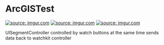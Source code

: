 # ArcGISTest
<a href="http://imgur.com/wl7oY7u"><img src="http://i.imgur.com/wl7oY7u.png?2" title="source: imgur.com" /></a>
<a href="http://imgur.com/3m1uCRU"><img src="http://i.imgur.com/3m1uCRU.png?1" title="source: imgur.com" /></a>
<a href="http://imgur.com/Yw1wRez"><img src="http://i.imgur.com/Yw1wRez.png?1" title="source: imgur.com" /></a>

UISegmentController controlled by watch buttons at the same time sends data back to watchkit controller
